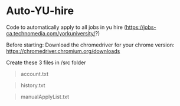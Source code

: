 # Auto-YU-hire
Code to automatically apply to all jobs in yu hire (https://jobs-ca.technomedia.com/yorkuniversity/?)

Before starting:
Download the chromedriver for your chrome version: https://chromedriver.chromium.org/downloads

Create these 3 files in /src folder
  >account.txt
  
  >history.txt
  
  >manualApplyList.txt
